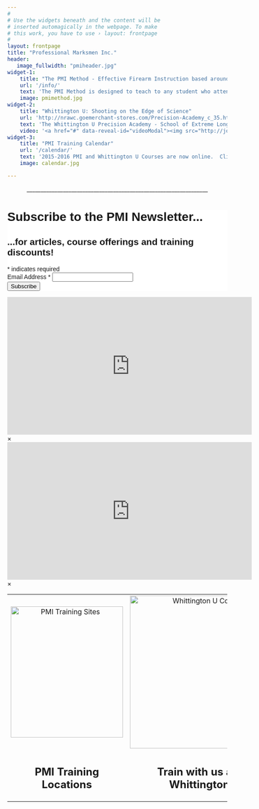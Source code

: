 ```yaml
---
#
# Use the widgets beneath and the content will be
# inserted automagically in the webpage. To make
# this work, you have to use › layout: frontpage
#
layout: frontpage
title: "Professional Marksmen Inc."
header:
   image_fullwidth: "pmiheader.jpg"
widget-1:
    title: "The PMI Method - Effective Firearm Instruction based around Everyday Life."
    url: '/info/'
    text: 'The PMI Method is designed to teach to any student who attends our course, regardless of any previous firearm experience.  Our Instructors are all Combat Veterans who have directly applied the techniques taught in our Defensive Courses....  '
    image: pmimethod.jpg
widget-2:
    title: "Whittington U: Shooting on the Edge of Science"
    url: 'http://nrawc.goemerchant-stores.com/Precision-Academy_c_35.html'
    text: 'The Whittington U Precision Academy - School of Extreme Long Range: Shooting on the Edge of Science.  Three seperate ranges to facilitate a progressive curriculum, reactive steel targets and 2.07 Mile capabilities.'
    video: '<a href="#" data-reveal-id="videoModal"><img src="http://jonweilerpmi.github.io/pmisite/images/start-video-feeling-responsive-302x182.jpg" width="302" height="182" alt=""></a>'
widget-3:
    title: "PMI Training Calendar"
    url: '/calendar/'
    text: '2015-2016 PMI and Whittington U Courses are now online.  Click above for upcoming Training Dates and locations! '
    image: calendar.jpg

---
```

<center>_________________________________________________________________</center>


<!-- Begin MailChimp Signup Form -->
<link href="//cdn-images.mailchimp.com/embedcode/classic-081711.css" rel="stylesheet" type="text/css">
<style type="text/css">
	#mc_embed_signup{background:#fff; clear:left; font:14px Helvetica,Arial,sans-serif; }
	/* Add your own MailChimp form style overrides in your site stylesheet or in this style block.
	   We recommend moving this block and the preceding CSS link to the HEAD of your HTML file. */
</style>
<div id="mc_embed_signup">
<form action="//professionalmarksmen.us2.list-manage.com/subscribe/post?u=c2668a4722cb45bb6bf546f65&amp;id=c179792770" method="post" id="mc-embedded-subscribe-form" name="mc-embedded-subscribe-form" class="validate" target="_blank" novalidate>
    <div id="mc_embed_signup_scroll">
	<h1>Subscribe to the PMI Newsletter...</h1>
	<h2>...for articles, course offerings and training discounts!</h2>
<div class="indicates-required"><span class="asterisk">*</span> indicates required</div>
<div class="mc-field-group">
	<label for="mce-EMAIL">Email Address  <span class="asterisk">*</span>
</label>
	<input type="email" value="" name="EMAIL" class="required email" id="mce-EMAIL">
</div>
	<div id="mce-responses" class="clear">
		<div class="response" id="mce-error-response" style="display:none"></div>
		<div class="response" id="mce-success-response" style="display:none"></div>
	</div>    <!-- real people should not fill this in and expect good things - do not remove this or risk form bot signups-->
    <div style="position: absolute; left: -5000px;"><input type="text" name="b_c2668a4722cb45bb6bf546f65_c179792770" tabindex="-1" value=""></div>
    <div class="clear"><input type="submit" value="Subscribe" name="subscribe" id="mc-embedded-subscribe" class="button"></div>
    </div>
</form>
</div>
<script type='text/javascript' src='//s3.amazonaws.com/downloads.mailchimp.com/js/mc-validate.js'></script><script type='text/javascript'>(function($) {window.fnames = new Array(); window.ftypes = new Array();fnames[0]='EMAIL';ftypes[0]='email';fnames[1]='FNAME';ftypes[1]='text';fnames[2]='LNAME';ftypes[2]='text';fnames[3]='MMERGE3';ftypes[3]='text';fnames[5]='MMERGE5';ftypes[5]='text';fnames[6]='MMERGE6';ftypes[6]='text';fnames[7]='MMERGE7';ftypes[7]='text';fnames[8]='MMERGE8';ftypes[8]='text';fnames[9]='MMERGE9';ftypes[9]='text';fnames[10]='MMERGE10';ftypes[10]='text';fnames[11]='MMERGE11';ftypes[11]='text';fnames[12]='MMERGE12';ftypes[12]='text';fnames[13]='MMERGE13';ftypes[13]='text';fnames[14]='MMERGE14';ftypes[14]='text';fnames[15]='MMERGE15';ftypes[15]='text';fnames[16]='MMERGE16';ftypes[16]='text';fnames[17]='MMERGE17';ftypes[17]='text';fnames[18]='MMERGE18';ftypes[18]='text';fnames[19]='MMERGE19';ftypes[19]='text';fnames[20]='MMERGE20';ftypes[20]='text';fnames[21]='MMERGE21';ftypes[21]='text';}(jQuery));var $mcj = jQuery.noConflict(true);</script>
<!--End mc_embed_signup-->

<div id="videoModal" class="reveal-modal large" data-reveal="">
  <div class="flex-video widescreen vimeo" style="display: block;">
		<iframe width="560" height="315" src="https://www.youtube.com/embed/U-rqvPWDUvU" frameborder="0" allowfullscreen></iframe>  </div>
  <a class="close-reveal-modal">&#215;</a>
</div>

<div id="videoModal2" class="reveal-modal large" data-reveal="">
  <div class="flex-video widescreen vimeo" style="display: block;">
		<iframe width="560" height="315" src="https://www.youtube.com/embed/gx_WrASXlMg" frameborder="0" allowfullscreen></iframe>  </div>
  <a class="close-reveal-modal">&#215;</a>
</div>

 <table style="width:100%">
  <tr>
    <td><center><a href="https://store.professionalmarksmen.com/index.php?l=product_list&c=51" target="_blank"><img src="http://professionalmarksmen.com/images/dngc.png" alt="PMI Training Sites" style="width:257px;height:300px;"></center></td>
    <td><center><a href="http://nrawc.goemerchant-stores.com/Whittington-U_c_19.html" target="_blank"><img src="http://professionalmarksmen.com/images/whittingtonu.jpg" alt="Whittington U Courses" style="width:350px;height:350px;"></center></td>
      </tr>
  <tr>
    <td><center><h2>PMI Training Locations</h2></center></td>
    <td><center><h2>Train with us at the Whittington U!</h2></center></td>
    
  </tr>
</table> 
